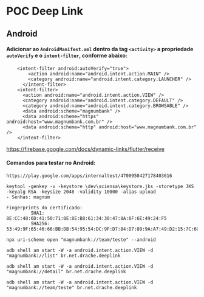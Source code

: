 # POC Deep Link

## Android

#### Adicionar ao `AndroidManifest.xml` dentro da tag `<activity>` a propriedade `autoVerify` e o `intent-filter`, conforme abaixo:

```
    <intent-filter android:autoVerify="true">
        <action android:name="android.intent.action.MAIN" />
        <category android:name="android.intent.category.LAUNCHER" />
      </intent-filter>
    <intent-filter>
      <action android:name="android.intent.action.VIEW" />
      <category android:name="android.intent.category.DEFAULT" />
      <category android:name="android.intent.category.BROWSABLE" />
      <data android:scheme="magnumbank" />
      <data android:scheme="https" android:host="www.magnumbank.com.br" />
      <data android:scheme="http" android:host="www.magnumbank.com.br" />
    </intent-filter>
```

https://firebase.google.com/docs/dynamic-links/flutter/receive

#### Comandos para testar no Android:

```
https://play.google.com/apps/internaltest/4700950427178403616

keytool -genkey -v -keystore \dev\sciensa\keystore.jks -storetype JKS -keyalg RSA -keysize 2048 -validity 10000 -alias upload
- Senhas: magnum

Fingerprints do certificado:
         SHA1: 8E:CC:48:6D:41:50:71:0E:8E:B8:61:34:30:47:8A:6F:6E:49:24:F5
         SHA256: 53:49:9F:65:46:66:BB:DB:54:95:54:DC:9F:D7:84:D7:80:9A:A7:49:D2:15:7C:60:C8:6D:43:F2:5A:24:BA:1A

npx uri-scheme open "magnumbank://team/teste" --android

adb shell am start -W -a android.intent.action.VIEW -d "magnumbank://list" br.net.drache.deeplink

adb shell am start -W -a android.intent.action.VIEW -d "magnumbank://detail" br.net.drache.deeplink

adb shell am start -W -a android.intent.action.VIEW -d "magnumbank://team/teste" br.net.drache.deeplink
```

